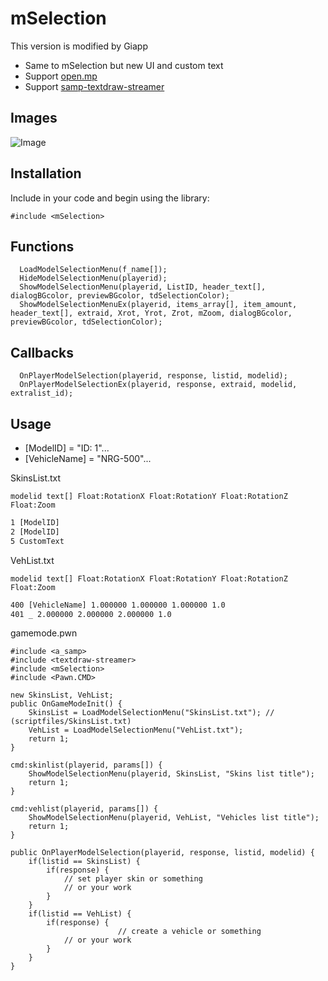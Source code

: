 # mSelection
This version is modified by Giapp

- Same to mSelection but new UI and custom text
- Support [open.mp](https://github.com/openmultiplayer/open.mp)
- Support [samp-textdraw-streamer](https://github.com/nexquery/samp-textdraw-streamer)

## Images
![Image](https://i.imgur.com/qR4qREp.png)

## Installation
Include in your code and begin using the library:

```pawn
#include <mSelection>
```

## Functions

```pawn
  LoadModelSelectionMenu(f_name[]);
  HideModelSelectionMenu(playerid);
  ShowModelSelectionMenu(playerid, ListID, header_text[], dialogBGcolor, previewBGcolor, tdSelectionColor);
  ShowModelSelectionMenuEx(playerid, items_array[], item_amount, header_text[], extraid, Xrot, Yrot, Zrot, mZoom, dialogBGcolor, previewBGcolor, tdSelectionColor);
```

## Callbacks

```pawn
  OnPlayerModelSelection(playerid, response, listid, modelid);
  OnPlayerModelSelectionEx(playerid, response, extraid, modelid, extralist_id);
```

## Usage
- [ModelID] = "ID: 1"...
- [VehicleName] = "NRG-500"...

SkinsList.txt

`modelid text[] Float:RotationX Float:RotationY Float:RotationZ Float:Zoom`
```txt
1 [ModelID]
2 [ModelID]
5 CustomText
```

VehList.txt

`modelid text[] Float:RotationX Float:RotationY Float:RotationZ Float:Zoom`
```txt
400 [VehicleName] 1.000000 1.000000 1.000000 1.0
401 _ 2.000000 2.000000 2.000000 1.0
```

gamemode.pwn
```pawn
#include <a_samp>
#include <textdraw-streamer>
#include <mSelection>
#include <Pawn.CMD>

new SkinsList, VehList;
public OnGameModeInit()	{
	SkinsList = LoadModelSelectionMenu("SkinsList.txt"); // (scriptfiles/SkinsList.txt)
	VehList = LoadModelSelectionMenu("VehList.txt");
	return 1;
}

cmd:skinlist(playerid, params[]) {
	ShowModelSelectionMenu(playerid, SkinsList, "Skins list title");
	return 1;
}

cmd:vehlist(playerid, params[]) {
	ShowModelSelectionMenu(playerid, VehList, "Vehicles list title");
	return 1;
}

public OnPlayerModelSelection(playerid, response, listid, modelid) {
	if(listid == SkinsList) {
		if(response) {
			// set player skin or something
			// or your work
		}
	}
	if(listid == VehList) {
		if(response) {
                        // create a vehicle or something
			// or your work
		}
	}
}
```
